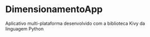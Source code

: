 # DimensionamentoApp
Aplicativo multi-plataforma desenvolvido com a biblioteca Kivy da linguagem Python
